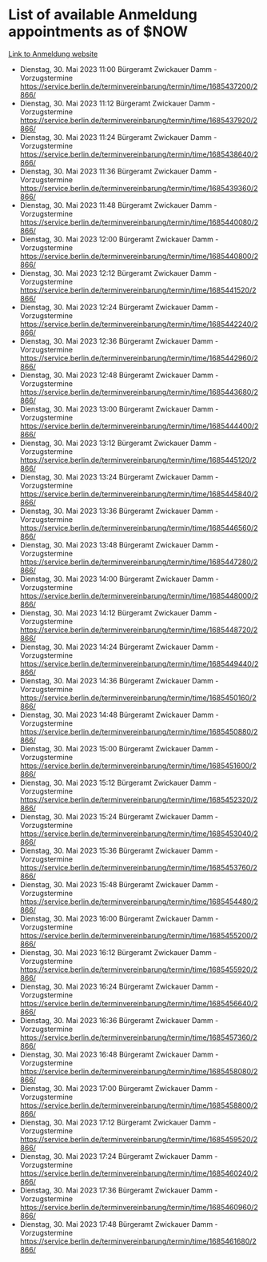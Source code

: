 # List of available Anmeldung appointments as of $NOW
[Link to Anmeldung website](https://service.berlin.de/terminvereinbarung/termin/tag.php?termin=1&anliegen[]=120686&dienstleisterlist=122210,122217,327316,122219,327312,122227,327314,122231,327346,122243,327348,122254,122252,329742,122260,329745,122262,329748,122271,327278,122273,327274,122277,327276,330436,122280,327294,122282,327290,122284,327292,122291,327270,122285,327266,122286,327264,122296,327268,150230,329760,122297,327286,122294,327284,122312,329763,122314,329775,122304,327330,122311,327334,122309,327332,317869,122281,327352,122279,329772,122283,122276,327324,122274,327326,122267,329766,122246,327318,122251,327320,122257,327322,122208,327298,122226,327300&herkunft=http%3A%2F%2Fservice.berlin.de%2Fdienstleistung%2F120686%2F)
- Dienstag, 30. Mai 2023 11:00 Bürgeramt Zwickauer Damm - Vorzugstermine https://service.berlin.de/terminvereinbarung/termin/time/1685437200/2866/
- Dienstag, 30. Mai 2023 11:12 Bürgeramt Zwickauer Damm - Vorzugstermine https://service.berlin.de/terminvereinbarung/termin/time/1685437920/2866/
- Dienstag, 30. Mai 2023 11:24 Bürgeramt Zwickauer Damm - Vorzugstermine https://service.berlin.de/terminvereinbarung/termin/time/1685438640/2866/
- Dienstag, 30. Mai 2023 11:36 Bürgeramt Zwickauer Damm - Vorzugstermine https://service.berlin.de/terminvereinbarung/termin/time/1685439360/2866/
- Dienstag, 30. Mai 2023 11:48 Bürgeramt Zwickauer Damm - Vorzugstermine https://service.berlin.de/terminvereinbarung/termin/time/1685440080/2866/
- Dienstag, 30. Mai 2023 12:00 Bürgeramt Zwickauer Damm - Vorzugstermine https://service.berlin.de/terminvereinbarung/termin/time/1685440800/2866/
- Dienstag, 30. Mai 2023 12:12 Bürgeramt Zwickauer Damm - Vorzugstermine https://service.berlin.de/terminvereinbarung/termin/time/1685441520/2866/
- Dienstag, 30. Mai 2023 12:24 Bürgeramt Zwickauer Damm - Vorzugstermine https://service.berlin.de/terminvereinbarung/termin/time/1685442240/2866/
- Dienstag, 30. Mai 2023 12:36 Bürgeramt Zwickauer Damm - Vorzugstermine https://service.berlin.de/terminvereinbarung/termin/time/1685442960/2866/
- Dienstag, 30. Mai 2023 12:48 Bürgeramt Zwickauer Damm - Vorzugstermine https://service.berlin.de/terminvereinbarung/termin/time/1685443680/2866/
- Dienstag, 30. Mai 2023 13:00 Bürgeramt Zwickauer Damm - Vorzugstermine https://service.berlin.de/terminvereinbarung/termin/time/1685444400/2866/
- Dienstag, 30. Mai 2023 13:12 Bürgeramt Zwickauer Damm - Vorzugstermine https://service.berlin.de/terminvereinbarung/termin/time/1685445120/2866/
- Dienstag, 30. Mai 2023 13:24 Bürgeramt Zwickauer Damm - Vorzugstermine https://service.berlin.de/terminvereinbarung/termin/time/1685445840/2866/
- Dienstag, 30. Mai 2023 13:36 Bürgeramt Zwickauer Damm - Vorzugstermine https://service.berlin.de/terminvereinbarung/termin/time/1685446560/2866/
- Dienstag, 30. Mai 2023 13:48 Bürgeramt Zwickauer Damm - Vorzugstermine https://service.berlin.de/terminvereinbarung/termin/time/1685447280/2866/
- Dienstag, 30. Mai 2023 14:00 Bürgeramt Zwickauer Damm - Vorzugstermine https://service.berlin.de/terminvereinbarung/termin/time/1685448000/2866/
- Dienstag, 30. Mai 2023 14:12 Bürgeramt Zwickauer Damm - Vorzugstermine https://service.berlin.de/terminvereinbarung/termin/time/1685448720/2866/
- Dienstag, 30. Mai 2023 14:24 Bürgeramt Zwickauer Damm - Vorzugstermine https://service.berlin.de/terminvereinbarung/termin/time/1685449440/2866/
- Dienstag, 30. Mai 2023 14:36 Bürgeramt Zwickauer Damm - Vorzugstermine https://service.berlin.de/terminvereinbarung/termin/time/1685450160/2866/
- Dienstag, 30. Mai 2023 14:48 Bürgeramt Zwickauer Damm - Vorzugstermine https://service.berlin.de/terminvereinbarung/termin/time/1685450880/2866/
- Dienstag, 30. Mai 2023 15:00 Bürgeramt Zwickauer Damm - Vorzugstermine https://service.berlin.de/terminvereinbarung/termin/time/1685451600/2866/
- Dienstag, 30. Mai 2023 15:12 Bürgeramt Zwickauer Damm - Vorzugstermine https://service.berlin.de/terminvereinbarung/termin/time/1685452320/2866/
- Dienstag, 30. Mai 2023 15:24 Bürgeramt Zwickauer Damm - Vorzugstermine https://service.berlin.de/terminvereinbarung/termin/time/1685453040/2866/
- Dienstag, 30. Mai 2023 15:36 Bürgeramt Zwickauer Damm - Vorzugstermine https://service.berlin.de/terminvereinbarung/termin/time/1685453760/2866/
- Dienstag, 30. Mai 2023 15:48 Bürgeramt Zwickauer Damm - Vorzugstermine https://service.berlin.de/terminvereinbarung/termin/time/1685454480/2866/
- Dienstag, 30. Mai 2023 16:00 Bürgeramt Zwickauer Damm - Vorzugstermine https://service.berlin.de/terminvereinbarung/termin/time/1685455200/2866/
- Dienstag, 30. Mai 2023 16:12 Bürgeramt Zwickauer Damm - Vorzugstermine https://service.berlin.de/terminvereinbarung/termin/time/1685455920/2866/
- Dienstag, 30. Mai 2023 16:24 Bürgeramt Zwickauer Damm - Vorzugstermine https://service.berlin.de/terminvereinbarung/termin/time/1685456640/2866/
- Dienstag, 30. Mai 2023 16:36 Bürgeramt Zwickauer Damm - Vorzugstermine https://service.berlin.de/terminvereinbarung/termin/time/1685457360/2866/
- Dienstag, 30. Mai 2023 16:48 Bürgeramt Zwickauer Damm - Vorzugstermine https://service.berlin.de/terminvereinbarung/termin/time/1685458080/2866/
- Dienstag, 30. Mai 2023 17:00 Bürgeramt Zwickauer Damm - Vorzugstermine https://service.berlin.de/terminvereinbarung/termin/time/1685458800/2866/
- Dienstag, 30. Mai 2023 17:12 Bürgeramt Zwickauer Damm - Vorzugstermine https://service.berlin.de/terminvereinbarung/termin/time/1685459520/2866/
- Dienstag, 30. Mai 2023 17:24 Bürgeramt Zwickauer Damm - Vorzugstermine https://service.berlin.de/terminvereinbarung/termin/time/1685460240/2866/
- Dienstag, 30. Mai 2023 17:36 Bürgeramt Zwickauer Damm - Vorzugstermine https://service.berlin.de/terminvereinbarung/termin/time/1685460960/2866/
- Dienstag, 30. Mai 2023 17:48 Bürgeramt Zwickauer Damm - Vorzugstermine https://service.berlin.de/terminvereinbarung/termin/time/1685461680/2866/
